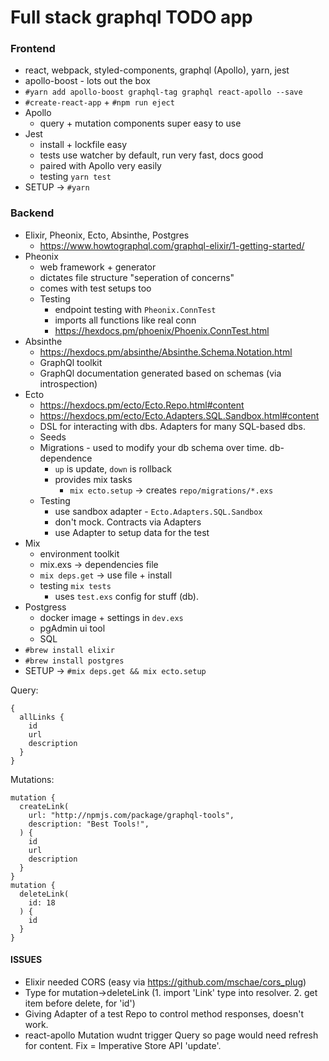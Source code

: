# Full stack graphql TODO app

### Frontend
- react, webpack, styled-components, graphql (Apollo), yarn, jest
- apollo-boost - lots out the box
- `#yarn add apollo-boost graphql-tag graphql react-apollo --save`
- `#create-react-app` + `#npm run eject`
- Apollo
  - query + mutation components super easy to use
- Jest
  - install + lockfile easy
  - tests use watcher by default, run very fast, docs good
  - paired with Apollo very easily
  - testing `yarn test`
- SETUP -> `#yarn`

### Backend
- Elixir, Pheonix, Ecto, Absinthe, Postgres
  - https://www.howtographql.com/graphql-elixir/1-getting-started/
- Pheonix 
  - web framework + generator
  - dictates file structure "seperation of concerns"
  - comes with test setups too
  - Testing 
    - endpoint testing with  `Pheonix.ConnTest` 
    - imports all functions like real conn
    - https://hexdocs.pm/phoenix/Phoenix.ConnTest.html 
- Absinthe 
  - https://hexdocs.pm/absinthe/Absinthe.Schema.Notation.html
  - GraphQl toolkit
  - GraphQl documentation generated based on schemas (via introspection)
- Ecto 
  - https://hexdocs.pm/ecto/Ecto.Repo.html#content
  - https://hexdocs.pm/ecto/Ecto.Adapters.SQL.Sandbox.html#content
  - DSL for interacting with dbs. Adapters for many SQL-based dbs.
  - Seeds
  - Migrations - used to modify your db schema over time. db-dependence
    - `up` is update, `down` is rollback
    - provides mix tasks
      - `mix ecto.setup` -> creates `repo/migrations/*.exs`
  - Testing
    - use sandbox adapter - `Ecto.Adapters.SQL.Sandbox`
    - don't mock. Contracts via Adapters
    - use Adapter to setup data for the test
- Mix 
  - environment toolkit
  - mix.exs -> dependencies file
  - `mix deps.get` -> use file + install
  - testing `mix tests`
    - uses `test.exs` config for stuff (db).
- Postgress 
  - docker image + settings in `dev.exs`
  - pgAdmin ui tool
  - SQL
- `#brew install elixir`
- `#brew install postgres`
- SETUP -> `#mix deps.get && mix ecto.setup`

Query:
```
{
  allLinks {
    id
    url
    description
  }
}
```
Mutations:
```
mutation {
  createLink(
    url: "http://npmjs.com/package/graphql-tools",
    description: "Best Tools!",
  ) {
    id
    url
    description
  }
}
mutation {
  deleteLink(
    id: 18
  ) {
    id
  }
}
```

#### ISSUES
- Elixir needed CORS (easy via https://github.com/mschae/cors_plug)
- Type for mutation->deleteLink (1. import 'Link' type into resolver. 2. get item before delete, for 'id')
- Giving Adapter of a test Repo to control method responses, doesn't work.
- react-apollo Mutation wudnt trigger Query so page would need refresh for content. Fix = Imperative Store API 'update'.
